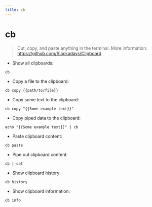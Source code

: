 ```yaml
---
title: cb
---
```

# cb

> Cut, copy, and paste anything in the terminal.
> More information: <https://github.com/Slackadays/Clipboard>.

- Show all clipboards:

`cb`

- Copy a file to the clipboard:

`cb copy {{path/to/file}}`

- Copy some text to the clipboard:

`cb copy "{{Some example text}}"`

- Copy piped data to the clipboard:

`echo "{{Some example text}}" | cb`

- Paste clipboard content:

`cb paste`

- Pipe out clipboard content:

`cb | cat`

- Show clipboard history:

`cb history`

- Show clipboard information:

`cb info`
